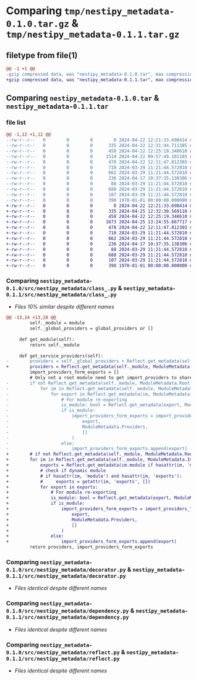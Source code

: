 # Comparing `tmp/nestipy_metadata-0.1.0.tar.gz` & `tmp/nestipy_metadata-0.1.1.tar.gz`

## filetype from file(1)

```diff
@@ -1 +1 @@
-gzip compressed data, was "nestipy_metadata-0.1.0.tar", max compression
+gzip compressed data, was "nestipy_metadata-0.1.1.tar", max compression
```

## Comparing `nestipy_metadata-0.1.0.tar` & `nestipy_metadata-0.1.1.tar`

### file list

```diff
@@ -1,12 +1,12 @@
--rw-r--r--   0        0        0        0 2024-04-22 12:21:33.698414 nestipy_metadata-0.1.0/README.md
--rw-r--r--   0        0        0      335 2024-04-22 12:31:44.711385 nestipy_metadata-0.1.0/pyproject.toml
--rw-r--r--   0        0        0      458 2024-04-22 12:25:19.348610 nestipy_metadata-0.1.0/src/nestipy_metadata/__init__.py
--rw-r--r--   0        0        0     1514 2024-04-22 09:57:49.101103 nestipy_metadata-0.1.0/src/nestipy_metadata/class_.py
--rw-r--r--   0        0        0      478 2024-04-22 12:11:47.812303 nestipy_metadata-0.1.0/src/nestipy_metadata/container.py
--rw-r--r--   0        0        0      710 2024-03-29 11:21:44.572810 nestipy_metadata-0.1.0/src/nestipy_metadata/decorator.py
--rw-r--r--   0        0        0      662 2024-03-29 11:21:44.572810 nestipy_metadata-0.1.0/src/nestipy_metadata/dependency.py
--rw-r--r--   0        0        0      236 2024-04-17 10:37:35.138306 nestipy_metadata-0.1.0/src/nestipy_metadata/module.py
--rw-r--r--   0        0        0       88 2024-03-29 11:21:44.572810 nestipy_metadata-0.1.0/src/nestipy_metadata/provider_token.py
--rw-r--r--   0        0        0      688 2024-03-29 11:21:44.572810 nestipy_metadata-0.1.0/src/nestipy_metadata/reflect.py
--rw-r--r--   0        0        0      107 2024-03-29 11:21:44.572810 nestipy_metadata-0.1.0/src/nestipy_metadata/route.py
--rw-r--r--   0        0        0      398 1970-01-01 00:00:00.000000 nestipy_metadata-0.1.0/PKG-INFO
+-rw-r--r--   0        0        0        0 2024-04-22 12:21:33.698414 nestipy_metadata-0.1.1/README.md
+-rw-r--r--   0        0        0      335 2024-04-25 12:32:30.569118 nestipy_metadata-0.1.1/pyproject.toml
+-rw-r--r--   0        0        0      458 2024-04-22 12:25:19.348610 nestipy_metadata-0.1.1/src/nestipy_metadata/__init__.py
+-rw-r--r--   0        0        0     1673 2024-04-25 13:24:55.667717 nestipy_metadata-0.1.1/src/nestipy_metadata/class_.py
+-rw-r--r--   0        0        0      478 2024-04-22 12:11:47.812303 nestipy_metadata-0.1.1/src/nestipy_metadata/container.py
+-rw-r--r--   0        0        0      710 2024-03-29 11:21:44.572810 nestipy_metadata-0.1.1/src/nestipy_metadata/decorator.py
+-rw-r--r--   0        0        0      662 2024-03-29 11:21:44.572810 nestipy_metadata-0.1.1/src/nestipy_metadata/dependency.py
+-rw-r--r--   0        0        0      236 2024-04-17 10:37:35.138306 nestipy_metadata-0.1.1/src/nestipy_metadata/module.py
+-rw-r--r--   0        0        0       88 2024-03-29 11:21:44.572810 nestipy_metadata-0.1.1/src/nestipy_metadata/provider_token.py
+-rw-r--r--   0        0        0      688 2024-03-29 11:21:44.572810 nestipy_metadata-0.1.1/src/nestipy_metadata/reflect.py
+-rw-r--r--   0        0        0      107 2024-03-29 11:21:44.572810 nestipy_metadata-0.1.1/src/nestipy_metadata/route.py
+-rw-r--r--   0        0        0      398 1970-01-01 00:00:00.000000 nestipy_metadata-0.1.1/PKG-INFO
```

### Comparing `nestipy_metadata-0.1.0/src/nestipy_metadata/class_.py` & `nestipy_metadata-0.1.1/src/nestipy_metadata/class_.py`

 * *Files 10% similar despite different names*

```diff
@@ -13,24 +13,28 @@
         self._module = module
         self._global_providers = global_providers or []
 
     def get_module(self):
         return self._module
 
     def get_service_providers(self):
-        providers = self._global_providers + Reflect.get_metadata(self._module, ModuleMetadata.Providers, [])
+        providers = Reflect.get_metadata(self._module, ModuleMetadata.Providers, [])
         import_providers_form_exports = []
         # Only not a root module need to get import_providers to share
-        if not Reflect.get_metadata(self._module, ModuleMetadata.Root, False):
-            for im in Reflect.get_metadata(self._module, ModuleMetadata.Imports, []):
-                for export in Reflect.get_metadata(im, ModuleMetadata.Exports, []):
-                    # For module re-exporting
-                    is_module: bool = Reflect.get_metadata(export, ModuleMetadata.Module, False)
-                    if is_module:
-                        import_providers_form_exports = import_providers_form_exports + Reflect.get_metadata(
-                            export,
-                            ModuleMetadata.Providers,
-                            []
-                        )
-                    else:
-                        import_providers_form_exports.append(export)
+        # if not Reflect.get_metadata(self._module, ModuleMetadata.Root, False):
+        for im in Reflect.get_metadata(self._module, ModuleMetadata.Imports, []):
+            exports = Reflect.get_metadata(im.module if hasattr(im, 'module') else im, ModuleMetadata.Exports, [])
+            # check if dynamic module
+            # if hasattr(im, 'module') and hasattr(im, 'exports'):
+            #     exports = getattr(im, 'exports', [])
+            for export in exports:
+                # For module re-exporting
+                is_module: bool = Reflect.get_metadata(export, ModuleMetadata.Module, False)
+                if is_module:
+                    import_providers_form_exports = import_providers_form_exports + Reflect.get_metadata(
+                        export,
+                        ModuleMetadata.Providers,
+                        []
+                    )
+                else:
+                    import_providers_form_exports.append(export)
         return providers, import_providers_form_exports
```

### Comparing `nestipy_metadata-0.1.0/src/nestipy_metadata/decorator.py` & `nestipy_metadata-0.1.1/src/nestipy_metadata/decorator.py`

 * *Files identical despite different names*

### Comparing `nestipy_metadata-0.1.0/src/nestipy_metadata/dependency.py` & `nestipy_metadata-0.1.1/src/nestipy_metadata/dependency.py`

 * *Files identical despite different names*

### Comparing `nestipy_metadata-0.1.0/src/nestipy_metadata/reflect.py` & `nestipy_metadata-0.1.1/src/nestipy_metadata/reflect.py`

 * *Files identical despite different names*

